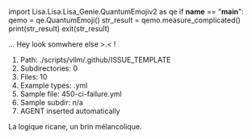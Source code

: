 
import Lisa.Lisa.Lisa_Genie.QuantumEmojiv2 as qe
if __name__ == "__main__":
  qemo = qe.QuantumEmoji()
  str_result = qemo.measure_complicated()
  print(str_result)
  exit(str_result)

... Hey look somwhere else >.< !

1. Path: ./scripts/vllm/.github/ISSUE_TEMPLATE
2. Subdirectories: 0
3. Files: 10
4. Example types: .yml
5. Sample file: 450-ci-failure.yml
6. Sample subdir: n/a
7. AGENT inserted automatically

La logique ricane, un brin mélancolique.
